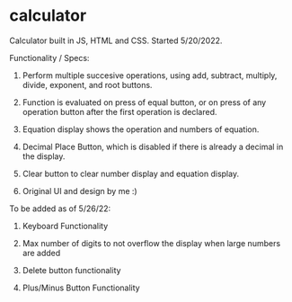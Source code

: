 # calculator
Calculator built in JS, HTML and CSS.
Started 5/20/2022. 

Functionality / Specs: 

1) Perform multiple succesive operations, using add, subtract, multiply, divide, exponent, and root buttons. 

2) Function is evaluated on press of equal button, or on press of any operation button after the first operation is declared. 

3) Equation display shows the operation and numbers of equation. 

4) Decimal Place Button, which is disabled if there is already a decimal in the display.

5) Clear button to clear number display and equation display.

4) Original UI and design by me :)


To be added as of 5/26/22: 

1) Keyboard Functionality 

2) Max number of digits to not overflow the display when large numbers are added

3) Delete button functionality 

4) Plus/Minus Button Functionality 